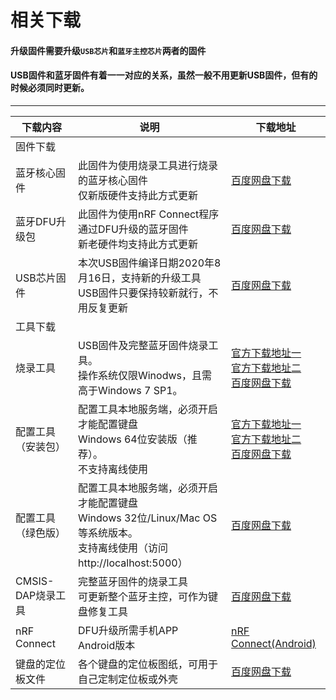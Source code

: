相关下载
==========

#### 升级固件需要升级`USB芯片`和`蓝牙主控芯片`两者的固件

#### USB固件和蓝牙固件有着一一对应的关系，虽然一般不用更新USB固件，但有的时候必须同时更新。

---------------

| 下载内容       | 说明          | 下载地址 |
| ------------|  ------------| ------------ |
| 固件下载 | 
| 蓝牙核心固件 | 此固件为使用烧录工具进行烧录的蓝牙核心固件<br>仅新版硬件支持此方式更新 | <a href="https://eyun.baidu.com/s/3bpVmTzx" class="button2">百度网盘下载</a> |
| 蓝牙DFU升级包 | 此固件为使用nRF Connect程序通过DFU升级的蓝牙固件<br>新老硬件均支持此方式更新|<a href="https://eyun.baidu.com/s/3jJpXwG2" class="button2">百度网盘下载</a>|
| USB芯片固件 | 本次USB固件编译日期2020年8月16日，支持新的升级工具<br>USB固件只要保持较新就行，不用反复更新| <a href="https://eyun.baidu.com/s/3miXCvES" class="button2">百度网盘下载</a>|
| 工具下载  |
| 烧录工具 | USB固件及完整蓝牙固件烧录工具。</br>操作系统仅限Winodws，且需高于Windows 7 SP1。 | <a href="http://glab.online/down/wch_nrf_burner_setup_1.1.0.2.exe" class="button">官方下载地址一</a><br><a href="http://geno.picp.net/down/wch_nrf_burner_setup_1.1.0.2.exe" class="button">官方下载地址二</a><br> <a href="https://eyun.baidu.com/s/3o8ZApSY" class="button2">百度网盘下载</a> |
| 配置工具（安装包） | 配置工具本地服务端，必须开启才能配置键盘<br>Windows 64位安装版（推荐）。<br>不支持离线使用 | <a href="http://glab.online/down/lkb_configurator_setup_1.0.2.0.exe" class="button">官方下载地址一</a><br><a href="http://geno.picp.net/down/lkb_configurator_setup_1.0.2.0.exe" class="button">官方下载地址二</a><br><a href="https://eyun.baidu.com/s/3dmjVfK" class="button2">百度网盘下载</a> |
| 配置工具（绿色版） | 配置工具本地服务端，必须开启才能配置键盘<br>Windows 32位/Linux/Mac OS等系统版本。<br>支持离线使用（访问http://localhost:5000） | <a href="https://eyun.baidu.com/s/3c3X2Zmw" class="button2">百度网盘下载</a> |
| CMSIS-DAP烧录工具 | 完整蓝牙固件的烧录工具<br> 可更新整个蓝牙主控，可作为键盘修复工具| <a href="https://eyun.baidu.com/s/3smnHnI1" class="button2">百度网盘下载</a> |
| nRF Connect | DFU升级所需手机APP<br>Android版本 |<a href="http://glab.online/down/nRF.Connect.apk" class="button">nRF Connect(Android)</a>|
| 键盘的定位板文件 | 各个键盘的定位板图纸，可用于自己定制定位板或外壳 |<a href="https://eyun.baidu.com/s/3kWhhSeb" class="button2">百度网盘下载</a>|


